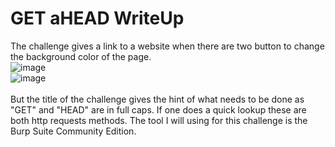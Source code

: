 # GET aHEAD WriteUp

The challenge gives a link to a website when there are two button to change the background color of the page.</br>
![image](https://github.com/ShadowBringer007/CTF_Repository/assets/47370367/031aeced-ca54-48ca-bc5d-e4af11b2c42c)</br>
![image](https://github.com/ShadowBringer007/CTF_Repository/assets/47370367/7492e195-5e09-4f75-96d9-60e8d2f21e97)</br>
</br>
But the title of the challenge gives the hint of what needs to be done as "GET" and "HEAD" are in full caps. If one does a quick lookup these are both http requests methods. The tool I will using for this challenge is the Burp Suite Community Edition.</br>
